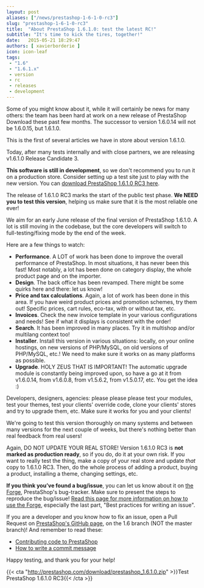 ```yaml
---
layout: post
aliases: ["/news/prestashop-1-6-1-0-rc3"]
slug: "prestashop-1-6-1-0-rc3"
title:  "About PrestaShop 1.6.1.0: test the latest RC!"
subtitle: "It's time to kick the tires, together!"
date:   2015-05-21 18:29:47
authors: [ xavierborderie ]
icon: icon-leaf
tags:
 - "1.6"
 - "1.6.1.x"
 - version
 - rc
 - releases
 - development
---
```


Some of you might know about it, while it will certainly be news for many others: the team has been hard at work on a new release of PrestaShop Download these past few months. The successor to version 1.6.0.14 will not be 1.6.0.15, but 1.6.1.0.

This is the first of several articles we have in store about version 1.6.1.0.

Today, after many tests internally and with close partners, we are releasing v1.6.1.0 Release Candidate 3.

**This software is still in development**, so we don't recommend you to run it on a production store. Consider setting up a test site just to play with the new version. You can [download PrestaShop 1.6.1.0 RC3 here](http://prestashop.com/download/prestashop_1.6.1.0.zip).

The release of 1.6.1.0 RC3 marks the start of the public test phase. **We NEED you to test this version**, helping us make sure that it is the most reliable one ever!

We aim for an early June release of the final version of PrestaShop 1.6.1.0. A lot is still moving in the codebase, but the core developers will switch to full-testing/fixing mode by the end of the week.

Here are a few things to watch:

* **Performance**. A LOT of work has been done to improve the overall performance of PrestaShop. In most situations, it has never been this fast! Most notably, a lot has been done on category display, the whole product page and on the importer.
* **Design**. The back office has been revamped. There might be some quirks here and there: let us know!
* **Price and tax calculations**. Again, a lot of work has been done in this area. If you have weird product prices and promotion schemes, try them out! Specific prices, cart rules, eco-tax, with or without tax, etc.
* **Invoices**. Check the new invoice template in your various configurations and needs! See if what it displays is consistent with the order!
* **Search**. It has been improved in many places. Try it in multishop and/or multilang context too!
* **Installer**. Install this version in various situations: locally, on your online hostings, on new versions of PHP/MySQL, on old versions of PHP/MySQL, etc.! We need to make sure it works on as many platforms as possible.
* **Upgrade**. HOLY ZEUS THAT IS IMPORTANT! The automatic upgrade module is constantly being improved upon, so have a go at it from v1.6.0.14, from v1.6.0.8, from v1.5.6.2, from v1.5.0.17, etc. You get the idea :)

Developers, designers, agencies: please please please test your modules, test your themes, test your clients' override code, clone your clients' stores and try to upgrade them, etc. Make sure it works for you and your clients!

We're going to test this version thoroughly on many systems and between many versions for the next couple of weeks, but there's nothing better than real feedback from real users!

Again, DO NOT UPDATE YOUR REAL STORE! Version 1.6.1.0 RC3 is **not marked as production ready**, so if you do, do it at your own risk.
If you want to really test the thing, make a copy of your real store and update _that_ copy to 1.6.1.0 RC3. Then, do the whole process of adding a product, buying a product, installing a theme, changing settings, etc.

**If you think you’ve found a bug/issue**, you can let us know about it on [the Forge](http://forge.prestashop.com/), PrestaShop's bug-tracker. Make sure to present the steps to reproduce the bug/issue! [Read this page for more information on how to use the Forge](http://doc.prestashop.com/display/PS16/How+to+use+the+Forge+to+contribute+to+PrestaShop), especially the last part, "Best practices for writing an issue".

If you are a developer and you know how to fix an issue, open a Pull Request on [PrestaShop's GitHub page](https://github.com/prestashop/prestashop), on the 1.6 branch (NOT the master branch)! And remember to read these:

* [Contributing code to PrestaShop](http://doc.prestashop.com/display/PS16/Contributing+code+to+PrestaShop)
* [How to write a commit message](http://doc.prestashop.com/display/PS16/How+to+write+a+commit+message)

Happy testing, and thank you for your help!

{{< cta "http://prestashop.com/download/prestashop_1.6.1.0.zip" >}}Test PrestaShop 1.6.1.0 RC3{{< /cta >}}
